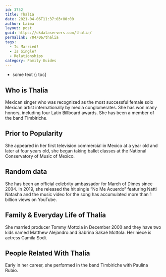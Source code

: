 ```yaml
---
id: 3752
title: Thalía
date: 2021-04-06T11:37:03+00:00
author: Laima
layout: post
guid: https://ukdataservers.com/thalia/
permalink: /04/06/thalia
tags:
  - Is Married?
  - Is Single?
  - Relationships
category: Family Guides
---
```


* some text
{: toc}


## Who is Thalía
                  
                  
                  
Mexican singer who was recognized as the most successful female solo Mexican artist internationally by media conglomerates. She has won many honors, including four Latin Billboard awards. She has been a member of the band Timbiriche. 
                  
              
            
              
            
                
                
                
## Prior to Popularity
                  
                  
                  
She appeared in her first television commercial in Mexico at a year old and later at four years old, she began taking ballet classes at the National Conservatory of Music of Mexico.
                  
              
            
              
            
                
                
                
## Random data
                  
                  
                  
She has been an official celebrity ambassador for March of Dimes since 2004. In 2019, she released the hit single &#8220;No Me Acuerdo&#8221; featuring Natti Natasha and the music video for the song has accumulated more than 1 billion views on YouTube. 
                  
              
            
              
            
                
                
                
## Family & Everyday Life of Thalía
                  
                  
                  
She married producer Tommy Mottola in December 2000 and they have two kids named Matthew Alejandro and Sabrina Sakaë Mottola. Her niece is actress Camila Sodi. 
                  
              
            
              
            
                
                
                
## People Related With Thalía
                  
                  
                  
Early in her career, she performed in the band Timbiriche with Paulina Rubio.
                  
              
            
              
            
                
              
            
              
              
            
            
              
            
          
          
          